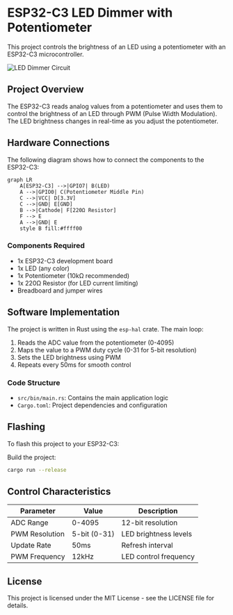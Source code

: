 # ESP32-C3 LED Dimmer with Potentiometer

This project controls the brightness of an LED using a potentiometer with an ESP32-C3 microcontroller.

![LED Dimmer Circuit](https://github.com/user-attachments/assets/7d31de7f-fff7-4de6-ab26-8fb538d8858c)

## Project Overview

The ESP32-C3 reads analog values from a potentiometer and uses them to control the brightness of an LED through PWM (Pulse Width Modulation). The LED brightness changes in real-time as you adjust the potentiometer.

## Hardware Connections

The following diagram shows how to connect the components to the ESP32-C3:

```mermaid
graph LR
    A[ESP32-C3] -->|GPIO7| B(LED)
    A -->|GPIO0| C(Potentiometer Middle Pin)
    C -->|VCC| D[3.3V]
    C -->|GND| E[GND]
    B -->|Cathode| F[220Ω Resistor]
    F --> E
    A -->|GND| E
    style B fill:#ffff00
```

### Components Required

- 1x ESP32-C3 development board
- 1x LED (any color)
- 1x Potentiometer (10kΩ recommended)
- 1x 220Ω Resistor (for LED current limiting)
- Breadboard and jumper wires

## Software Implementation

The project is written in Rust using the `esp-hal` crate. The main loop:
1. Reads the ADC value from the potentiometer (0-4095)
2. Maps the value to a PWM duty cycle (0-31 for 5-bit resolution)
3. Sets the LED brightness using PWM
4. Repeats every 50ms for smooth control

### Code Structure

- `src/bin/main.rs`: Contains the main application logic
- `Cargo.toml`: Project dependencies and configuration

## Flashing

To flash this project to your ESP32-C3:

Build the project:
```bash
cargo run --release
```

## Control Characteristics

| Parameter | Value | Description |
|-----------|-------|-------------|
| ADC Range | 0-4095 | 12-bit resolution |
| PWM Resolution | 5-bit (0-31) | LED brightness levels |
| Update Rate | 50ms | Refresh interval |
| PWM Frequency | 12kHz | LED control frequency |

## License

This project is licensed under the MIT License - see the LICENSE file for details.
